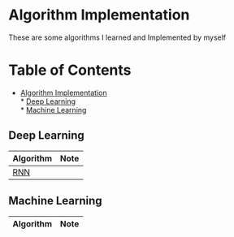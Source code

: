 # Algorithm Implementation

These are some algorithms I learned and Implemented by myself


Table of Contents
=================

* [Algorithm Implementation](#algorithm-implementation)  
      * [Deep Learning](#deep-learning)  
      * [Machine Learning](#machine-learning)  
      

## Deep Learning
|  Algorithm | Note|
| --- | --- |
| [RNN](./RNN.ipynb) |    |


## Machine Learning
| Algorithm | Note|
| --- | --- |
